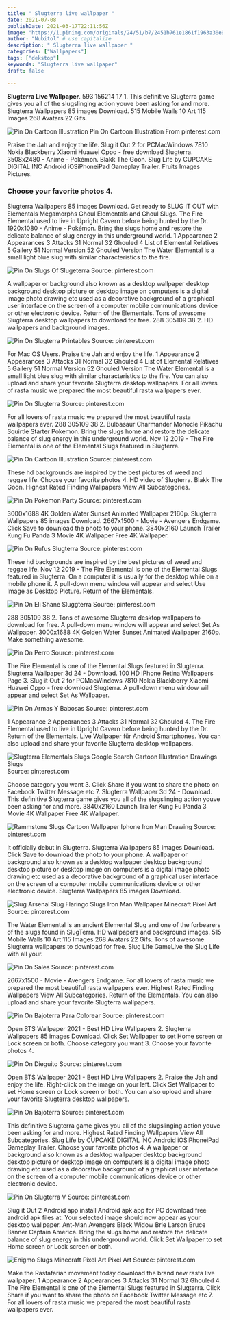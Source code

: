 ```yaml
---
title: " Slugterra live wallpaper "
date: 2021-07-08
publishDate: 2021-03-17T22:11:56Z
image: "https://i.pinimg.com/originals/24/51/b7/2451b761e1861f1963a30e99ba888861.png"
author: "Nubitol" # use capitalize
description: " Slugterra live wallpaper "
categories: ["Wallpapers"]
tags: ["dekstop"]
keywords: "Slugterra live wallpaper"
draft: false

---
```



**Slugterra Live Wallpaper**. 593 156214 17 1. This definitive Slugterra game gives you all of the slugslinging action youve been asking for and more. Slugterra Wallpapers 85 images Download. 515 Mobile Walls 10 Art 115 Images 268 Avatars 22 Gifs.

![Pin On Cartoon Illustration](https://i.pinimg.com/736x/97/f9/27/97f927af9da3045cfc0cc414f4a979c4.jpg "Pin On Cartoon Illustration")
Pin On Cartoon Illustration From pinterest.com


Praise the Jah and enjoy the life. Slug it Out 2 for PCMacWindows 7810 Nokia Blackberry Xiaomi Huawei Oppo - free download Slugterra. 3508x2480 - Anime - Pokémon. Blakk The Goon. Slug Life by CUPCAKE DIGITAL INC Android iOSiPhoneiPad Gameplay Trailer. Fruits Images Pictures.

### Choose your favorite photos 4.

Slugterra Wallpapers 85 images Download. Get ready to SLUG IT OUT with Elementals Megamorphs Ghoul Elementals and Ghoul Slugs. The Fire Elemental used to live in Upright Cavern before being hunted by the Dr. 1920x1080 - Anime - Pokémon. Bring the slugs home and restore the delicate balance of slug energy in this underground world. 1 Appearance 2 Appearances 3 Attacks 31 Normal 32 Ghouled 4 List of Elemental Relatives 5 Gallery 51 Normal Version 52 Ghouled Version The Water Elemental is a small light blue slug with similar characteristics to the fire.


![Pin On Slugs Of Slugeterra](https://i.pinimg.com/originals/97/a3/e4/97a3e4d87f6acf66f3dc20e0e4b56c3c.png "Pin On Slugs Of Slugeterra")
Source: pinterest.com

A wallpaper or background also known as a desktop wallpaper desktop background desktop picture or desktop image on computers is a digital image photo drawing etc used as a decorative background of a graphical user interface on the screen of a computer mobile communications device or other electronic device. Return of the Elementals. Tons of awesome Slugterra desktop wallpapers to download for free. 288 305109 38 2. HD wallpapers and background images.

![Pin On Slugterra Printables](https://i.pinimg.com/originals/7a/0e/29/7a0e29e5d63e9b9c86535a700b60b285.jpg "Pin On Slugterra Printables")
Source: pinterest.com

For Mac OS Users. Praise the Jah and enjoy the life. 1 Appearance 2 Appearances 3 Attacks 31 Normal 32 Ghouled 4 List of Elemental Relatives 5 Gallery 51 Normal Version 52 Ghouled Version The Water Elemental is a small light blue slug with similar characteristics to the fire. You can also upload and share your favorite Slugterra desktop wallpapers. For all lovers of rasta music we prepared the most beautiful rasta wallpapers ever.

![Pin On Slugterra](https://i.pinimg.com/originals/67/97/43/679743f4102571f9767fef20e5eb5d70.jpg "Pin On Slugterra")
Source: pinterest.com

For all lovers of rasta music we prepared the most beautiful rasta wallpapers ever. 288 305109 38 2. Bulbasaur Charmander Monocle Pikachu Squirtle Starter Pokemon. Bring the slugs home and restore the delicate balance of slug energy in this underground world. Nov 12 2019 - The Fire Elemental is one of the Elemental Slugs featured in Slugterra.

![Pin On Cartoon Illustration](https://i.pinimg.com/736x/97/f9/27/97f927af9da3045cfc0cc414f4a979c4.jpg "Pin On Cartoon Illustration")
Source: pinterest.com

These hd backgrounds are inspired by the best pictures of weed and reggae life. Choose your favorite photos 4. HD video of Slugterra. Blakk The Goon. Highest Rated Finding Wallpapers View All Subcategories.

![Pin On Pokemon Party](https://i.pinimg.com/originals/29/c7/f3/29c7f3ec546dd2058c33d6fe6ffc73bb.png "Pin On Pokemon Party")
Source: pinterest.com

3000x1688 4K Golden Water Sunset Animated Wallpaper 2160p. Slugterra Wallpapers 85 images Download. 2667x1500 - Movie - Avengers Endgame. Click Save to download the photo to your phone. 3840x2160 Launch Trailer Kung Fu Panda 3 Movie 4K Wallpaper Free 4K Wallpaper.

![Pin On Rufus Slugterra](https://i.pinimg.com/originals/86/ee/6d/86ee6dd4800bb2d87222bc19c544a7bd.png "Pin On Rufus Slugterra")
Source: pinterest.com

These hd backgrounds are inspired by the best pictures of weed and reggae life. Nov 12 2019 - The Fire Elemental is one of the Elemental Slugs featured in Slugterra. On a computer it is usually for the desktop while on a mobile phone it. A pull-down menu window will appear and select Use Image as Desktop Picture. Return of the Elementals.

![Pin On Eli Shane Sluggterra](https://i.pinimg.com/originals/c5/ab/fe/c5abfe1edb5f119da2b5a6d435489bbe.png "Pin On Eli Shane Sluggterra")
Source: pinterest.com

288 305109 38 2. Tons of awesome Slugterra desktop wallpapers to download for free. A pull-down menu window will appear and select Set As Wallpaper. 3000x1688 4K Golden Water Sunset Animated Wallpaper 2160p. Make something awesome.

![Pin On Perro](https://i.pinimg.com/originals/82/49/8b/82498b92e19d605b565d391fd81e5b5a.jpg "Pin On Perro")
Source: pinterest.com

The Fire Elemental is one of the Elemental Slugs featured in Slugterra. Slugterra Wallpaper 3d 24 - Download. 100 HD iPhone Retina Wallpapers Page 3. Slug it Out 2 for PCMacWindows 7810 Nokia Blackberry Xiaomi Huawei Oppo - free download Slugterra. A pull-down menu window will appear and select Set As Wallpaper.

![Pin On Armas Y Babosas](https://i.pinimg.com/originals/cc/4b/7d/cc4b7df6da8eaf3ef7d5ca87c2d0f15b.png "Pin On Armas Y Babosas")
Source: pinterest.com

1 Appearance 2 Appearances 3 Attacks 31 Normal 32 Ghouled 4. The Fire Elemental used to live in Upright Cavern before being hunted by the Dr. Return of the Elementals. Live Wallpaper für Android Smartphones. You can also upload and share your favorite Slugterra desktop wallpapers.

![Slugterra Elementals Slugs Google Search Cartoon Illustration Drawings Slugs](https://i.pinimg.com/originals/32/0c/69/320c69e9d585fe5f67805262014a56e7.png "Slugterra Elementals Slugs Google Search Cartoon Illustration Drawings Slugs")
Source: pinterest.com

Choose category you want 3. Click Share if you want to share the photo on Facebook Twitter Message etc 7. Slugterra Wallpaper 3d 24 - Download. This definitive Slugterra game gives you all of the slugslinging action youve been asking for and more. 3840x2160 Launch Trailer Kung Fu Panda 3 Movie 4K Wallpaper Free 4K Wallpaper.

![Rammstone Slugs Cartoon Wallpaper Iphone Iron Man Drawing](https://i.pinimg.com/originals/6e/04/f3/6e04f36b5f9aa253c24b097803992ea2.png "Rammstone Slugs Cartoon Wallpaper Iphone Iron Man Drawing")
Source: pinterest.com

It officially debut in Slugterra. Slugterra Wallpapers 85 images Download. Click Save to download the photo to your phone. A wallpaper or background also known as a desktop wallpaper desktop background desktop picture or desktop image on computers is a digital image photo drawing etc used as a decorative background of a graphical user interface on the screen of a computer mobile communications device or other electronic device. Slugterra Wallpapers 85 images Download.

![Slug Arsenal Slug Flaringo Slugs Iron Man Wallpaper Minecraft Pixel Art](https://i.pinimg.com/originals/a9/08/e3/a908e31bad741aead696a58053d6f335.png "Slug Arsenal Slug Flaringo Slugs Iron Man Wallpaper Minecraft Pixel Art")
Source: pinterest.com

The Water Elemental is an ancient Elemental Slug and one of the forbearers of the slugs found in SlugTerra. HD wallpapers and background images. 515 Mobile Walls 10 Art 115 Images 268 Avatars 22 Gifs. Tons of awesome Slugterra wallpapers to download for free. Slug Life GameLive the Slug Life with all your.

![Pin On Sales](https://i.pinimg.com/originals/b3/9e/00/b39e005ea240b8bdefe20f730aa3c544.png "Pin On Sales")
Source: pinterest.com

2667x1500 - Movie - Avengers Endgame. For all lovers of rasta music we prepared the most beautiful rasta wallpapers ever. Highest Rated Finding Wallpapers View All Subcategories. Return of the Elementals. You can also upload and share your favorite Slugterra wallpapers.

![Pin On Bajoterra Para Colorear](https://i.pinimg.com/originals/3e/33/f8/3e33f889ac1f7ac04186418028ffb447.png "Pin On Bajoterra Para Colorear")
Source: pinterest.com

Open BTS Wallpaper 2021 - Best HD Live Wallpapers 2. Slugterra Wallpapers 85 images Download. Click Set Wallpaper to set Home screen or Lock screen or both. Choose category you want 3. Choose your favorite photos 4.

![Pin On Dieguito](https://i.pinimg.com/originals/72/0e/67/720e679eaf8fd3b96f6d8e3c85b50bb9.png "Pin On Dieguito")
Source: pinterest.com

Open BTS Wallpaper 2021 - Best HD Live Wallpapers 2. Praise the Jah and enjoy the life. Right-click on the image on your left. Click Set Wallpaper to set Home screen or Lock screen or both. You can also upload and share your favorite Slugterra desktop wallpapers.

![Pin On Bajoterra](https://i.pinimg.com/originals/f7/95/41/f79541e321bf12656bd2b6973262934e.jpg "Pin On Bajoterra")
Source: pinterest.com

This definitive Slugterra game gives you all of the slugslinging action youve been asking for and more. Highest Rated Finding Wallpapers View All Subcategories. Slug Life by CUPCAKE DIGITAL INC Android iOSiPhoneiPad Gameplay Trailer. Choose your favorite photos 4. A wallpaper or background also known as a desktop wallpaper desktop background desktop picture or desktop image on computers is a digital image photo drawing etc used as a decorative background of a graphical user interface on the screen of a computer mobile communications device or other electronic device.

![Pin On Slugterra V](https://i.pinimg.com/originals/31/52/25/315225a82c0fcc55fd064de81488815e.png "Pin On Slugterra V")
Source: pinterest.com

Slug it Out 2 Android app install Android apk app for PC download free android apk files at. Your selected image should now appear as your desktop wallpaper. Ant-Man Avengers Black Widow Brie Larson Bruce Banner Captain America. Bring the slugs home and restore the delicate balance of slug energy in this underground world. Click Set Wallpaper to set Home screen or Lock screen or both.

![Enigmo Slugs Minecraft Pixel Art Pixel Art](https://i.pinimg.com/originals/24/51/b7/2451b761e1861f1963a30e99ba888861.png "Enigmo Slugs Minecraft Pixel Art Pixel Art")
Source: pinterest.com

Make the Rastafarian movement today download the brand new rasta live wallpaper. 1 Appearance 2 Appearances 3 Attacks 31 Normal 32 Ghouled 4. The Fire Elemental is one of the Elemental Slugs featured in Slugterra. Click Share if you want to share the photo on Facebook Twitter Message etc 7. For all lovers of rasta music we prepared the most beautiful rasta wallpapers ever.

